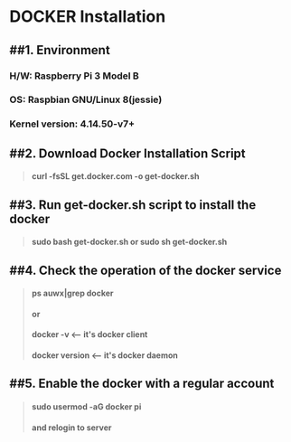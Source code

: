 DOCKER Installation
===================

##1. Environment
--------------
### H/W: Raspberry Pi 3 Model B
### OS: Raspbian GNU/Linux 8(jessie)
### Kernel version: 4.14.50-v7+

##2. Download Docker Installation Script
--------------------------------------
> #### curl -fsSL get.docker.com -o get-docker.sh

##3. Run get-docker.sh script to install the docker
-------------------------------------------------
> #### sudo bash get-docker.sh or sudo sh get-docker.sh

##4. Check the operation of the docker service
--------------------------------------------
>  #### ps auwx|grep docker
>  #### or
>  #### docker -v  <-- it's docker client 
>  #### docker version <-- it's docker daemon

##5. Enable the docker with a regular account
-------------------------------------------
>  #### sudo usermod -aG docker pi
>  #### and relogin to server

